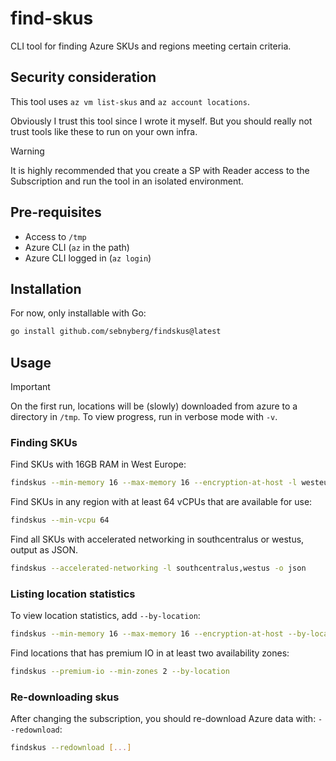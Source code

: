 # find-skus

CLI tool for finding Azure SKUs and regions meeting certain criteria.

## Security consideration

This tool uses `az vm list-skus` and `az account locations`.

Obviously I trust this tool since I wrote it myself. But you should really not
trust tools like these to run on your own infra.

> [!WARNING]
> It is highly recommended that you create a SP with Reader access to the
> Subscription and run the tool in an isolated environment.

## Pre-requisites

- Access to `/tmp`
- Azure CLI (`az` in the path)
- Azure CLI logged in (`az login`)

## Installation

For now, only installable with Go:

```bash
go install github.com/sebnyberg/findskus@latest
```

## Usage

> [!IMPORTANT]
> On the first run, locations will be (slowly) downloaded from azure to a
> directory in `/tmp`. To view progress, run in verbose mode with `-v`.

### Finding SKUs

Find SKUs with 16GB RAM in West Europe:

```bash
findskus --min-memory 16 --max-memory 16 --encryption-at-host -l westeurope
```

Find SKUs in any region with at least 64 vCPUs that are available for use:

```bash
findskus --min-vcpu 64
```

Find all SKUs with accelerated networking in southcentralus or westus, output as
JSON.

```bash
findskus --accelerated-networking -l southcentralus,westus -o json
```

### Listing location statistics

To view location statistics, add `--by-location`:

```bash
findskus --min-memory 16 --max-memory 16 --encryption-at-host --by-location
```

Find locations that has premium IO in at least two availability zones:

```bash
findskus --premium-io --min-zones 2 --by-location
```

### Re-downloading skus

After changing the subscription, you should re-download Azure data with:
`--redownload`:

```bash
findskus --redownload [...]
```
